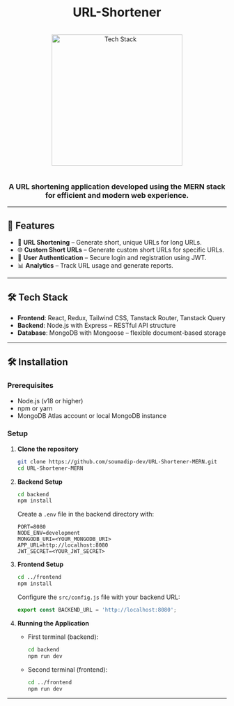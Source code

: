 <h1 align="center">
  <br>
  URL-Shortener
  <br>
</h1>

<div align="center">
  <a href="https://github.com/soumadip-dev">
    <img src="https://skillicons.dev/icons?i=nodejs,express,mongodb,react,redux,tailwind,github" alt="Tech Stack" width="300" style="padding: 15px 0;">
  </a>
</div>

<h3 align="center">
A URL shortening application developed using the MERN stack for efficient and modern web experience.
</h3>

---

## 🌟 Features

- 🔗 **URL Shortening** – Generate short, unique URLs for long URLs.
- 🌐 **Custom Short URLs** – Generate custom short URLs for specific URLs.
- 🔐 **User Authentication** – Secure login and registration using JWT.
- 📊 **Analytics** – Track URL usage and generate reports.

---

## 🛠 Tech Stack

- **Frontend**: React, Redux, Tailwind CSS, Tanstack Router, Tanstack Query
- **Backend**: Node.js with Express – RESTful API structure
- **Database**: MongoDB with Mongoose – flexible document-based storage

---

## 🛠️ Installation

### Prerequisites

- Node.js (v18 or higher)
- npm or yarn
- MongoDB Atlas account or local MongoDB instance

### Setup

1. **Clone the repository**

   ```bash
   git clone https://github.com/soumadip-dev/URL-Shortener-MERN.git
   cd URL-Shortener-MERN
   ```

2. **Backend Setup**

   ```bash
   cd backend
   npm install
   ```

   Create a `.env` file in the backend directory with:

   ```env
   PORT=8080
   NODE_ENV=development
   MONGODB_URI=<YOUR_MONGODB_URI>
   APP_URL=http://localhost:8080
   JWT_SECRET=<YOUR_JWT_SECRET>
   ```

3. **Frontend Setup**

   ```bash
   cd ../frontend
   npm install
   ```

   Configure the `src/config.js` file with your backend URL:

   ```js
   export const BACKEND_URL = 'http://localhost:8080';
   ```

4. **Running the Application**
   - First terminal (backend):
     ```bash
     cd backend
     npm run dev
     ```
   - Second terminal (frontend):
     ```bash
     cd ../frontend
     npm run dev
     ```

---
